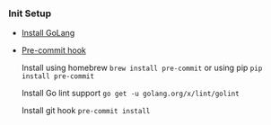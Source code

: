 ### Init Setup
- [Install GoLang](https://golang.org/doc/install)

- [Pre-commit hook](https://pre-commit.com/)

  Install using homebrew `brew install pre-commit` or using pip `pip install pre-commit`

  Install Go lint support `go get -u golang.org/x/lint/golint`

  Install git hook `pre-commit install`
